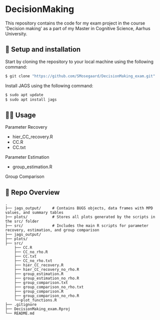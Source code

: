# DecisionMaking

This repository contains the code for my exam project in the course 'Decision making' as a part of my Master in Cognitive Science, Aarhus University.

## 🔧 Setup and installation

Start by cloning the repository to your local machine using the following command:
```python
$ git clone "https://github.com/SMosegaard/DecisionMaking_exam.git"
```

Install JAGS using the following command:
```python
$ sudo apt update
$ sudo apt install jags
```




## 👩‍💻 Usage

Parameter Recovery
- hier_CC_recovery.R
- CC.R
- CC.txt

Parameter Estimation
- group_estimation.R

Group Comparison

## 📂 Repo Overview
```
.
├── jags_output/     # Contains BUGS objects, data frames with MPD values, and summary tables
├── plots/           # Stores all plots generated by the scripts in the src/ folder
├── src/             # Includes the main R scripts for parameter recovery, estimation, and group comparison
├── jags_output/
├── plots/
├── src/
    ├── CC.R
    ├── CC_no_rho.R
    ├── CC.txt
    ├── CC_no_rho.txt
    ├── hier_CC_recovery.R
    ├── hier_CC_recovery_no_rho.R
    ├── group_estimation.R
    ├── group_estimation_no_rho.R
    ├── group_comparison.txt
    ├── group_comparison_no_rho.txt
    ├── group_comparison.R
    ├── group_comparison_no_rho.R
    └──plot_functions.R
├── .gitignore
├── DecisionMaking_exam.Rproj
└── README.md
```



